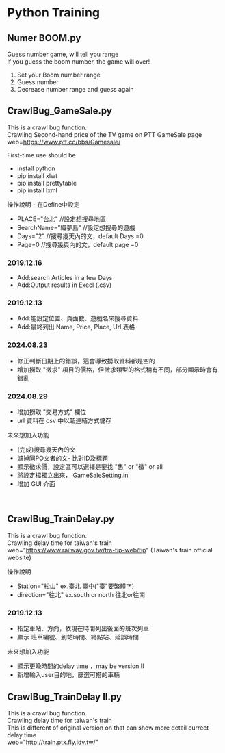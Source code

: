 # Python Training

## Numer BOOM.py
 Guess number game, will tell you range<br>
 If you guess the boom number, the game will over!<br>
1. Set your Boom number range
2. Guess number
3. Decrease number range and guess again


## CrawlBug_GameSale.py
 This is a crawl bug function.<br>
 Crawling Second-hand price of the TV game on PTT GameSale page<br>
 web=https://www.ptt.cc/bbs/Gamesale/<br>

First-time use should be
* install python
* pip install xlwt
* pip install prettytable
* pip install lxml
 
操作說明 - 在Define中設定<br>
  * PLACE="台北"   //設定想搜尋地區<br>
  * SearchName="織夢島"  //設定想搜尋的遊戲<br>
  * Days="2"    //搜尋幾天內的文，default Days =0
  * Page=0      //搜尋幾頁內的文，default page =0
  
### 2019.12.16
 * Add:search Articles in a few Days
 * Add:Output results in Execl (.csv)

### 2019.12.13
 * Add:能設定位置、頁面數、遊戲名來搜尋資料
 * Add:最終列出 Name, Price, Place, Url 表格
 
### 2024.08.23
 * 修正判斷日期上的錯誤，這會導致撈取資料都是空的 
 * 增加撈取 "徵求" 項目的價格，但徵求類型的格式稍有不同，部分顯示時會有錯亂

### 2024.08.29
 * 增加撈取 "交易方式" 欄位
 * url 資料在 csv 中以超連結方式儲存

未來想加入功能
* (完成)~~搜尋幾天內的文~~
* 濾掉同PO文者的文- 比對ID及標題
* 顯示徵求價，設定區可以選擇是要找 "售" or "徵" or all
* 將設定檔獨立出來， GameSaleSetting.ini
* 增加 GUI 介面
<br>


## CrawlBug_TrainDelay.py
 This is a crawl bug function.<br>
 Crawling delay time for taiwan's train<br>
 web="https://www.railway.gov.tw/tra-tip-web/tip" (Taiwan's train official website)
 
 操作說明<br>
* Station="松山"      ex.臺北 臺中("臺"要繁體字)
* direction="往北"    ex.south or north 往北or往南 
 
 
### 2019.12.13
 * 指定車站、方向，依現在時間列出後面的班次列車
 * 顯示 班車編號、到站時間、終點站、延誤時間
 
 未來想加入功能
 * 顯示更晚時間的delay time ，may be version II
 * 新增輸入user目的地，篩選可搭的車輛

## CrawlBug_TrainDelay II.py
 This is a crawl bug function.<br>
 Crawling delay time for taiwan's train<br>
 This is different of original version on that can show more detail currect delay time <br>
 web="http://train.ptx.fly.idv.tw/"


